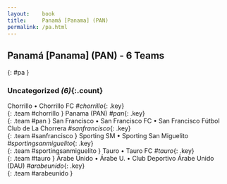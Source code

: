 ```yaml
---
layout:    book
title:     Panamá [Panama] (PAN)
permalink: /pa.html
---
```


## Panamá [Panama] (PAN) - 6 Teams
{: #pa }





### Uncategorized _(6)_{:.count}

Chorrillo • Chorrillo FC  _#chorrillo_{: .key} <br>
{: .team #chorrillo }
Panama  (PAN) _#pan_{: .key} <br>
{: .team #pan }
San Francisco • San Francisco FC • San Francisco Fútbol Club de La Chorrera  _#sanfrancisco_{: .key} <br>
{: .team #sanfrancisco }
Sporting SM • Sporting San Miguelito  _#sportingsanmiguelito_{: .key} <br>
{: .team #sportingsanmiguelito }
Tauro • Tauro FC  _#tauro_{: .key} <br>
{: .team #tauro }
Árabe Unido • Árabe U. • Club Deportivo Árabe Unido  (DAU) _#arabeunido_{: .key} <br>
{: .team #arabeunido }


 
